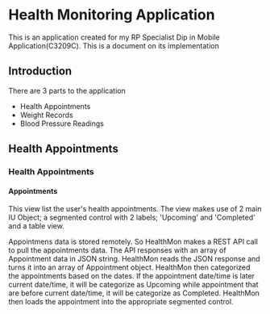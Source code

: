 # Health Monitoring Application

This is an application created for my RP Specialist Dip in Mobile Application(C3209C). This is a document on its implementation 

## Introduction
There are 3 parts to the application
- Health Appointments
- Weight Records
- Blood Pressure Readings

## Health Appointments

### Health Appointments

#### Appointments
This view list the user's health appointments. The view makes use of 2 main IU Object; a segmented control with 2 labels; 'Upcoming' and 'Completed' and a table view. 

Appointmens data is stored remotely. So HealthMon makes a REST API call to pull the appointments data. The API responses with an array of Appointment data in JSON string. HealthMon reads the JSON response and turns it into an array of Appointment object. HealthMon then categorized the appointments based on the dates. If the appointment date/time is later current date/time, it will be categorize as Upcoming while appointment that are before current date/time, it will be categorize as Completed. HealthMon then loads the appointment into the appropriate segmented control.
